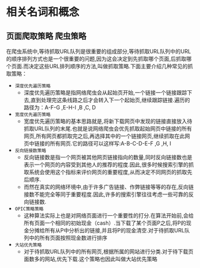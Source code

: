 # 相关名词和概念

## 页面爬取策略 爬虫策略

在爬虫系统中,等待抓取URL队列是很重要的组成部分,等待抓取URL队列中的URL的顺序排列方式也是一个很重要的问题,因为这会决定到先抓取哪个页面,后抓取哪个页面.而决定这些URL排列顺序的方法,叫做抓取策略.下面主要介绍几种常见的抓取策略：

* `深度优先遍历策略`
  * 深度优先遍历策略是指网络爬虫会从起始页开始,一个链接一个链接跟踪下去,直到处理完这条线路之后才会转入下一个起始页,继续跟踪链接.遍历的路径为：A-F-G ,E-H-I ,B ,C, D
* `宽度优先遍历策略`
  * 宽度优先遍历策略的基本思路就是,将新下载网页中发现的链接直接放入待抓取URL队列的末尾.也就是说网络爬虫会优先抓取起始网页中链接的所有网页,所有网页都抓取完之后,再选择其中的一个链接网页,继续抓取在此网页中链接的所有网页.它的路径可以这样写:A-B-C-D-E-F ,G ,H, I
* `反向链接数策略`
  * 反向链接数是指一个网页被其他网页链接指向的数量,同时反向链接数也是表示一个网页的内容受到其他人的推荐的程度.因此,很多时候搜索引擎的抓取系统会使用这个指标来评价网页的重要程度,从而决定不同网页的抓取先后顺序.
  * 而然在真实的网络环境中,由于许多广告链接、作弊链接等等的存在,反向链接数不能完全等同于重要程度.因此,许多的搜索引擎往往考虑一些可靠的反向链接数.
* `OPIC策略策略`
  * 这种算法实际上也是对网络页面进行一个重要性的打分.在算法开始前,会给所有页面一个相同的初始现金（cash）.当下载了某个页面P之后,将P的现金分摊给所有从P中分析出的链接,并且将P的现金清空.对于待抓取URL队列中的所有页面按照现金数进行排序
* `大站优先策略`
  * 对于待抓取URL队列中的所有网页,根据所属的网站进行分类.对于待下载页面数多的网站,优先下载.这个策略也因此叫做大站优先策略
